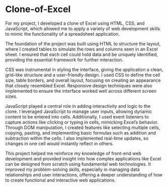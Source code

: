 # Clone-of-Excel
For my project, I developed a clone of Excel using HTML, CSS, and JavaScript, which allowed me to apply a variety of web development skills to mimic the functionality of a spreadsheet application.

The foundation of the project was built using HTML to structure the layout, where I created tables to simulate the rows and columns seen in an Excel sheet. I ensured that each cell could hold data and be uniquely identified, providing the essential framework for further interaction.

CSS was instrumental in styling the interface, giving the application a clean, grid-like structure and a user-friendly design. I used CSS to define the cell size, table borders, and overall layout, focusing on creating an appearance that closely resembled Excel. Responsive design techniques were also implemented to ensure the interface worked well across different screen sizes.

JavaScript played a central role in adding interactivity and logic to the clone. I leveraged JavaScript to manage user inputs, allowing dynamic content to be entered into cells. Additionally, I used event listeners to capture actions like clicking or typing in cells, mimicking Excel’s behavior. Through DOM manipulation, I created features like selecting multiple cells, copying, pasting, and implementing basic formulas such as addition and subtraction within the cells. I also implemented real-time updates, so changes in one cell would instantly reflect in others.

This project helped me reinforce my knowledge of front-end web development and provided insight into how complex applications like Excel can be designed from scratch using fundamental web technologies. It improved my problem-solving skills, especially in managing data relationships and user interactions, offering a deeper understanding of how to create functional and interactive web applications.
